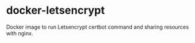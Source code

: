 # docker-letsencrypt
Docker image to run Letsencrypt certbot command and sharing resources with nginx.
